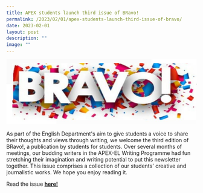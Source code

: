 ```yaml
---
title: APEX students launch third issue of BRavo!
permalink: /2023/02/01/apex-students-launch-third-issue-of-bravo/
date: 2023-02-01
layout: post
description: ""
image: ""
---
```

![](/images/Publications/bravo-text.jpg)

As part of the English Department's aim to give students a voice to share their thoughts and views through writing, we welcome the third edition of BRavo!, a publication by students for students. Over several months of meetings, our budding writers in the APEX-EL Writing Programme had fun stretching their imagination and writing potential to put this newsletter together. This issue comprises a collection of our students' creative and journalistic works. We hope you enjoy reading it.

Read the issue [**here!**](https://blangahrisepri.moe.edu.sg/wp-content/uploads/2023/02/BRavo3Jan2023Final.pdf)